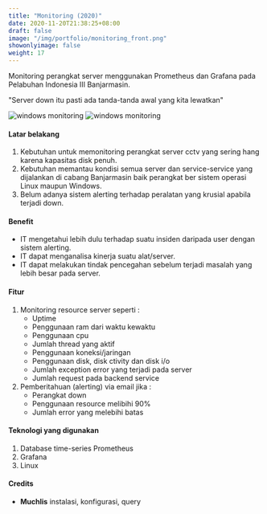 ```yaml
---
title: "Monitoring (2020)"
date: 2020-11-20T21:38:25+08:00
draft: false
image: "/img/portfolio/monitoring_front.png"
showonlyimage: false
weight: 17
---
```


Monitoring perangkat server menggunakan Prometheus dan Grafana pada Pelabuhan Indonesia III Banjarmasin.

"Server down itu pasti ada tanda-tanda awal yang kita lewatkan"
<!--more-->

![windows monitoring][image1]
![windows monitoring][image2]

#### Latar belakang
1. Kebutuhan untuk memonitoring perangkat server cctv yang sering hang karena kapasitas disk penuh.
2. Kebutuhan memantau kondisi semua server dan service-service yang dijalankan di cabang Banjarmasin baik perangkat ber sistem operasi Linux maupun Windows.
3. Belum adanya sistem alerting terhadap peralatan yang krusial apabila terjadi down.

#### Benefit
* IT mengetahui lebih dulu terhadap suatu insiden daripada user dengan sistem alerting.
* IT dapat menganalisa kinerja suatu alat/server.
* IT dapat melakukan tindak pencegahan sebelum terjadi masalah yang lebih besar pada server.

#### Fitur
1. Monitoring resource server seperti :
    - Uptime
    - Penggunaan ram dari waktu kewaktu
    - Penggunaan cpu
    - Jumlah thread yang aktif
    - Penggunaan koneksi/jaringan
    - Penggunaan disk, disk ctivity dan disk i/o
    - Jumlah exception error yang terjadi pada server
    - Jumlah request pada backend service
2. Pemberitahuan (alerting) via email jika :
    - Perangkat down
    - Penggunaan resource melibihi 90%
    - Jumlah error yang melebihi batas

#### Teknologi yang digunakan
1. Database time-series Prometheus
2. Grafana
3. Linux

#### Credits
- **Muchlis** instalasi, konfigurasi, query

[image1]: /img/portfolio/monitoring_win1.webp
[image2]: /img/portfolio/monitoring_win2.webp